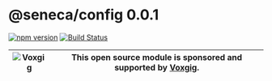 # @seneca/config 0.0.1

[![npm version](https://badge.fury.io/js/%40seneca%2Fconfig.svg)](https://badge.fury.io/js/%40seneca%2Fconfig)
[![Build Status](https://travis-ci.com/senecajs/seneca-config.svg?token=yBfyPzEgSUBzLqSsvNsR&branch=main)](https://travis-ci.com/senecajs/seneca-config)



| ![Voxgig](https://www.voxgig.com/res/img/vgt01r.png) | This open source module is sponsored and supported by [Voxgig](https://www.voxgig.com). |
|---|---|


<!--START:options-->
<!--END:options-->

<!--START:action-list-->
<!--END:action-list-->

<!--START:action-desc-->
<!--END:action-desc-->


